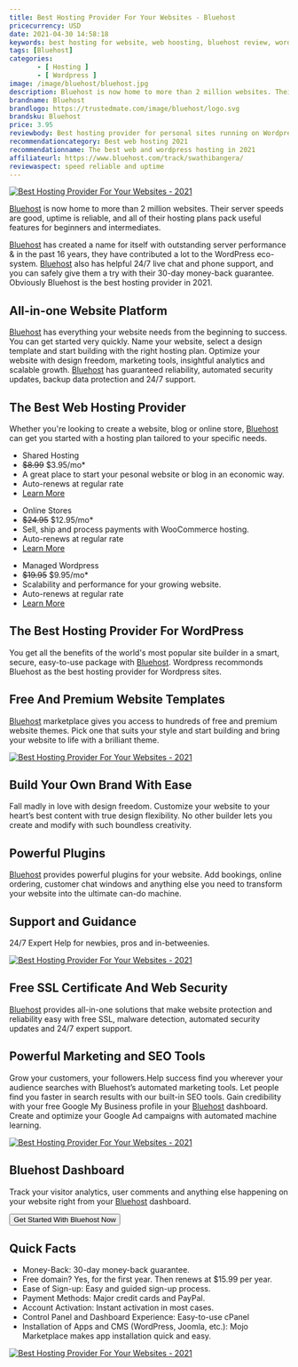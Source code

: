 ```yaml
---
title: Best Hosting Provider For Your Websites - Bluehost
pricecurrency: USD
date: 2021-04-30 14:58:18
keywords: best hosting for website, web hoosting, bluehost review, wordpress hosting
tags: [Bluehost]
categories:
       - [ Hosting ]
       - [ Wordpress ]
image: /image/bluehost/bluehost.jpg
description: Bluehost is now home to more than 2 million websites. Their server speeds are good, uptime is reliable, they have hosting plans for beginners and intermediates.
brandname: Bluehost
brandlogo: https://trustedmate.com/image/bluehost/logo.svg
brandsku: Bluehost
price: 3.95
reviewbody: Best hosting provider for personal sites running on Wordpress.
recommendationcategory: Best web hosting 2021
recommendationname: The best web and wordpress hosting in 2021
affiliateurl: https://www.bluehost.com/track/swathibangera/
reviewaspect: speed reliable and uptime
---
```

<a href="https://www.bluehost.com/track/swathibangera/" target="_blank"> <img border="0" src="https://bluehost-cdn.com/media/partner/images/swathibangera/760x80/760x80BW.png" alt="Best Hosting Provider For Your Websites - 2021"> </a>

<a href="https://www.bluehost.com/track/swathibangera/" alt="the best web hosting - bluehost">Bluehost</a> is now home to more than 2 million websites. Their server speeds are good, uptime is reliable, and all of their hosting plans pack useful features for beginners and intermediates.

<a href="https://www.bluehost.com/track/swathibangera/" alt="Best Hosting Provider For Your Websites - 2021">Bluehost</a> has created a name for itself with outstanding server performance & in the past 16 years, they have contributed a lot to the WordPress eco-system. <a href="https://www.bluehost.com/track/swathibangera/" alt="Best Hosting Provider For Your Websites - 2021">Bluehost</a> also has helpful 24/7 live chat and phone support, and you can safely give them a try with their 30-day money-back guarantee. Obviously Bluehost is the best hosting provider in 2021.

## All-in-one Website Platform
<a href="https://www.bluehost.com/track/swathibangera/" alt="Best Hosting Provider For Your Websites - 2021">Bluehost</a> has everything your website needs from the beginning to success. You can get started very quickly. Name your website, select a design template and start building with the right hosting plan. Optimize your website with design freedom, marketing tools, insightful analytics and scalable growth. <a href="https://www.bluehost.com/track/swathibangera/" alt="Best Hosting Provider For Your Websites - 2021">Bluehost</a> has guaranteed reliability, automated security updates, backup data protection and 24/7 support.

## The Best Web Hosting Provider
Whether you're looking to create a website, blog or online store, <a href="https://www.bluehost.com/track/swathibangera/" alt="Best Hosting Provider For Your Websites - 2021">Bluehost</a> can get you started with a hosting plan tailored to your specific needs.
<!-- 
<button class="link-button" onclick="location.href='https://www.bluehost.com/track/swathibangera/';" style="vertical-align:middle"><span>Get Started with Bluehost Now </span></button> -->

<div>
<div class="pricing-columns">
  <ul class="price">
    <li class="price-header list box1">Shared Hosting</li>
    <li class="price-bg list"><del>$8.99</del>  $3.95/mo*</li>
    <li class="list">A great place to start your pesonal website or blog in an economic way.</li>
    <li class="list">Auto-renews at regular rate</li>
    <li class="price-bg list"><a href="https://www.bluehost.com/track/swathibangera">Learn More</a></li>
  </ul>
</div>
<div class="pricing-columns">
  <ul class="price">
    <li class="price-header list box2">Online Stores</li>
    <li class="price-bg list"><del>$24.95</del>  $12.95/mo*</li>
    <li class="list">Sell, ship and process payments with WooCommerce hosting.</li>
    <li class="list">Auto-renews at regular rate</li>
    <li class="price-bg list"><a href="https://www.bluehost.com/track/swathibangera">Learn More</a></li>
  </ul>
</div>
<div class="pricing-columns">
  <ul class="price">
    <li class="price-header list box3">Managed Wordpress</li>
    <li class="price-bg list"><del>$19.95</del>  $9.95/mo*</li>
    <li class="list">Scalability and performance for your growing website.</li>
    <li class="list">Auto-renews at regular rate</li>
    <li class="price-bg list"><a href="https://www.bluehost.com/track/swathibangera/">Learn More</a></li>
  </ul>
</div>
</div> 


## The Best Hosting Provider For WordPress
You get all the benefits of the world's most popular site builder in a smart, secure, easy-to-use package with <a href="https://www.bluehost.com/track/swathibangera/" alt="Best Hosting Provider For Your Websites - 2021">Bluehost</a>. Wordpress recommonds Bluehost as the best hosting provider for Wordpress sites. 

## Free And Premium Website Templates
<a href="https://www.bluehost.com/track/swathibangera/" alt="Best Hosting Provider For Your Websites - 2021">Bluehost</a> marketplace gives you access to hundreds of free and premium website themes. Pick one that suits your style and start building and bring your website to life with a brilliant theme.

<a href="https://www.bluehost.com/track/swathibangera/" target="_blank"> <img border="0" src="https://bluehost-cdn.com/media/partner/images/swathibangera/620x203/620x203BW.png" alt="Best Hosting Provider For Your Websites - 2021"> </a>

## Build Your Own Brand With Ease
Fall madly in love with design freedom. Customize your website to your heart’s best content with true design flexibility. No other builder lets you create and modify with such boundless creativity.

## Powerful Plugins
<a href="https://www.bluehost.com/track/swathibangera/" alt="Best Hosting Provider For Your Websites - 2021">Bluehost</a> provides powerful plugins for your website. Add bookings, online ordering, customer chat windows and anything else you need to transform your website into the ultimate can-do machine.

## Support and Guidance
24/7 Expert Help for newbies, pros and in-betweenies.

<a href="https://www.bluehost.com/track/swathibangera/" target="_blank"> <img border="0" src="https://bluehost-cdn.com/media/partner/images/swathibangera/760x80/760x80BW.png" alt="Best Hosting Provider For Your Websites - 2021"> </a>

## Free SSL Certificate And Web Security
<a href="https://www.bluehost.com/track/swathibangera/" alt="the best web hosting - bluehost">Bluehost</a> provides all-in-one solutions that make website protection and reliability easy with free SSL, malware detection, automated security updates and 24/7 expert support.

## Powerful Marketing and SEO Tools
Grow your customers, your followers.Help success find you wherever your audience searches with Bluehost’s automated marketing tools. Let people find you faster in search results with our built-in SEO tools. Gain credibility with your free Google My Business profile in your <a href="https://www.bluehost.com/track/swathibangera/" alt="Best Hosting Provider For Your Websites - 2021">Bluehost</a> dashboard. Create and optimize your Google Ad campaigns with automated machine learning.

<a href="https://www.bluehost.com/track/swathibangera/" target="_blank"> <img border="0" src="https://bluehost-cdn.com/media/partner/images/swathibangera/760x80/760x80BW.png" alt="Best Hosting Provider For Your Websites - 2021"> </a>

## Bluehost Dashboard
Track your visitor analytics, user comments and anything else happening on your website right from your <a href="https://www.bluehost.com/track/swathibangera/" alt="Best Hosting Provider For Your Websites - 2021">Bluehost</a> dashboard.

<button class="link-button" onclick="location.href='https://www.bluehost.com/track/swathibangera/';" style="vertical-align:middle"><span>Get Started With Bluehost Now </span></button>

## Quick Facts
- Money-Back: 30-day money-back guarantee.
- Free domain? Yes, for the first year. Then renews at $15.99 per year.
- Ease of Sign-up: Easy and guided sign-up process.
- Payment Methods: Major credit cards and PayPal.
- Account Activation: Instant activation in most cases. 
- Control Panel and Dashboard Experience: Easy-to-use cPanel
- Installation of Apps and CMS (WordPress, Joomla, etc.): Mojo Marketplace makes app installation quick and easy.

<a href="https://www.bluehost.com/track/swathibangera/" target="_blank" > <img border="0" src="https://bluehost-cdn.com/media/partner/images/swathibangera/760x80/760x80BW.png" alt="Best Hosting Provider For Your Websites - 2021"> </a>
